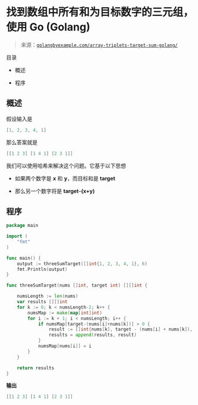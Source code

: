 <!--yml

类别：未分类

日期：2024-10-13 06:42:34

-->

# 找到数组中所有和为目标数字的三元组，使用 Go (Golang)

> 来源：[`golangbyexample.com/array-triplets-target-sum-golang/`](https://golangbyexample.com/array-triplets-target-sum-golang/)

目录

+   概述

+   程序

## **概述**

假设输入是

```go
[1, 2, 3, 4, 1]
```

那么答案就是

```go
[[1 2 3] [1 4 1] [2 3 1]]
```

我们可以使用哈希来解决这个问题。它基于以下思想

+   如果两个数字是 **x** 和 **y**，而目标和是 **target**

+   那么另一个数字将是 **target**–**(x+y)**

## **程序**

```go
package main

import (
	"fmt"
)

func main() {
	output := threeSumTarget([]int{1, 2, 3, 4, 1}, 6)
	fmt.Println(output)
}

func threeSumTarget(nums []int, target int) [][]int {

	numsLength := len(nums)
	var results [][]int
	for k := 0; k < numsLength-2; k++ {
		numsMap := make(map[int]int)
		for i := k + 1; i < numsLength; i++ {
			if numsMap[target-(nums[i]+nums[k])] > 0 {
				result := []int{nums[k], target - (nums[i] + nums[k]), nums[i]}
				results = append(results, result)
			}
			numsMap[nums[i]] = i
		}
	}

	return results
}
```

**输出**

```go
[[1 2 3] [1 4 1] [2 3 1]]
```


